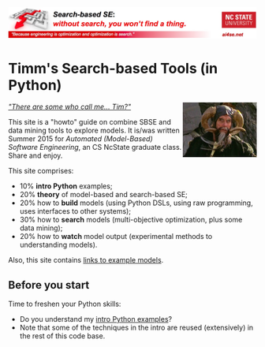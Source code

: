 <img width=800 src="https://raw.githubusercontent.com/timm/15/master/src/img/banner.jpg">

# Timm's Search-based Tools (in Python)

<img align=right width=150 src="https://raw.githubusercontent.com/timm/15/master/src/img/tim.jpg">[_"There are some who call me... Tim?"_](https://www.youtube.com/watch?v=JTbrIo1p-So)


This site is a "howto" guide on combine SBSE and data mining tools to explore
models. It is/was written Summer 2015 for 
_Automated (Model-Based) Software Engineering_, an CS NcState graduate class. Share and enjoy.

This site comprises:

+ 10% **intro Python** examples;
+ 20% **theory** of model-based and search-based SE;
+ 20% how to **build** models (using Python DSLs, using raw programming, uses interfaces to other systems);
+ 30% how to **search** models (multi-objective optimization, plus some data mining);
+ 20% how to **watch** model output (experimental methods to understanding models).

Also, this site contains [links to example models](doc/examplemodels.md).

## Before you start  

Time to freshen your Python skills:

+ Do you understand my [intro Python examples](doc/101python.md)? 
+ Note that some of the techniques in the intro are reused (extensively) in the rest of this code base.
 

